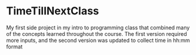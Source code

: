 # TimeTillNextClass
My first side project in my intro to programming class that combined many of the concepts learned throughout the course. 
The first version required more inputs, and the second version was updated to collect time in hh:mm format
